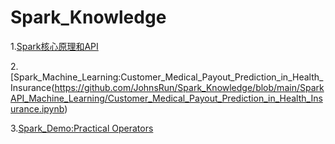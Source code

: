 # Spark_Knowledge

1.[Spark核心原理和API](https://github.com/JohnsRun/Spark_Knowledge/blob/main/Spark%E6%A0%B8%E5%BF%83%E5%8E%9F%E7%90%86%E5%92%8CAPI.md)

2.[Spark_Machine_Learning:Customer_Medical_Payout_Prediction_in_Health_Insurance(https://github.com/JohnsRun/Spark_Knowledge/blob/main/SparkAPI_Machine_Learning/Customer_Medical_Payout_Prediction_in_Health_Insurance.ipynb)

3.[Spark_Demo:Practical Operators](https://github.com/JohnsRun/Spark_Knowledge/blob/main/SparkAPI_Demo.ipynb)
